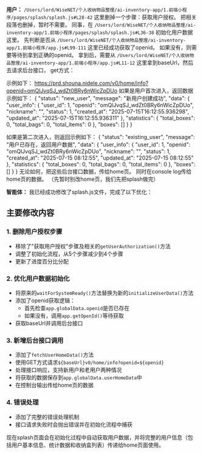 **用户：** 
`/Users/lord/WiseNET/个人收纳物品整理/ai-inventory-app/1.前端小程序/pages/splash/splash.js#L28-42`  这里删掉一个步骤：获取用户授权。 
 把相关段落也删掉，暂时不需要。 
 同事，在 `/Users/lord/WiseNET/个人收纳物品整理/ai-inventory-app/1.前端小程序/pages/splash/splash.js#L36-38` 初始化用户数据这里。 
 先判断是否从 `/Users/lord/WiseNET/个人收纳物品整理/ai-inventory-app/1.前端小程序/app.js#L99-111`  这里已经成功获取了openid。 
 如果没有，则需要等待到拿到正确的openid。 
 拿到后，需要从 `/Users/lord/WiseNET/个人收纳物品整理/ai-inventory-app/1.前端小程序/app.js#L11-12`  这里拿到baseUrl，然后去请求后台接口， get方式： 
 
 示例如下： 
 https://prd.shouna.nidele.com/v0/home/info?openid=omQlJvqSJ_wdZt0BRy6nWicZpDUo 
 如果是用户首次进入，返回数据示例如下： 
 { 
   "status": "new_user", 
   "message": "新用户创建成功", 
   "data": { 
     "user_info": { 
       "user_id": 1, 
       "openid": "omQlJvqSJ_wdZt0BRy6nWicZpDUo", 
       "nickname": "", 
       "status": 1, 
       "created_at": "2025-07-15T16:12:55.936298", 
       "updated_at": "2025-07-15T16:12:55.936311" 
     }, 
     "statistics": { 
       "total_boxes": 0, 
       "total_bags": 0, 
       "total_items": 0 
     }, 
     "boxes": [] 
   } 
 } 
 
 如果是第二次进入，则返回示例如下： 
 { 
   "status": "existing_user", 
   "message": "用户已存在，返回用户数据", 
   "data": { 
     "user_info": { 
       "user_id": 1, 
       "openid": "omQlJvqSJ_wdZt0BRy6nWicZpDUo", 
       "nickname": "", 
       "status": 1, 
       "created_at": "2025-07-15 08:12:55", 
       "updated_at": "2025-07-15 08:12:55" 
     }, 
     "statistics": { 
       "total_boxes": 0, 
       "total_bags": 0, 
       "total_items": 0 
     }, 
     "boxes": [] 
   } 
 } 
 无论如何，把这些后台接口数据，传给home页。 
 同时在console log传给home页的数据。 
 （先暂时别改home页，我们先把splash做完）

**智能体：** 
我已经成功修改了splash.js文件，完成了以下优化：

## 主要修改内容

### 1. 删除用户授权步骤
- 移除了"获取用户授权"步骤及相关的`getUserAuthorization()`方法
- 调整了初始化流程，从5个步骤减少到4个步骤
- 更新了进度百分比分配

### 2. 优化用户数据初始化
- 将原来的`waitForSystemReady()`方法替换为新的`initializeUserData()`方法
- 添加了openid获取逻辑：
  - 首先检查`app.globalData.openid`是否已存在
  - 如果没有，调用`app.getOpenId()`等待获取
- 获取baseUrl并调用后台接口

### 3. 新增后台接口调用
- 添加了`fetchUserHomeData()`方法
- 使用GET方式请求`${baseUrl}v0/home/info?openid=${openid}`
- 处理接口响应，支持新用户和老用户两种情况
- 将获取的数据保存到`app.globalData.userHomeData`中
- 在控制台输出传给home页的数据

### 4. 错误处理
- 添加了完整的错误处理机制
- 接口请求失败时会抛出错误并在初始化流程中捕获

现在splash页面会在初始化过程中自动获取用户数据，并将完整的用户信息（包括用户基本信息、统计数据和收纳盒列表）传递给home页面使用。